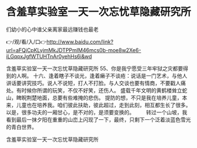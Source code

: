 # 含羞草实验室一天一次忘忧草隐藏研究所
们幼小的心中谁父亲离家最远赚钱也最老

👉/观/看/入/口👉http://www.baidu.com/link?url=aFQjCpKLyjmMkJDTPPmIM46mcs0b-moe8w2Xe6-iLGqpxJgfWTUHTnAr0yehHs6i&wd

含羞草实验室一天一次忘忧草隐藏研究所	55、你是我宁愿受三年牢狱之灾都要得到的人啊。
	十六、逢着瞎子不谈光，逢着癞子不谈疮：说话是一门艺术，与他人讲话要讲究技巧。说人不说短，打人不打脸。与人交谈也要有情商，不要戳人痛处。有时候你所谓的玩笑，不仅不好笑，还伤人。
盛载千年文明的黄鹤楼耸立蛇山，睥睨荆楚地面，总要有些难掩的悲伤。
提防的想，不只是我在培养儿童，本来，儿童也在培养我。咱们彼此扶助，彼此超过，走到此刻，相互都生长了很多。以是，很多功夫的一厢甘心，是不对的，是须要变换的。
　　转过一个山坡，我看到最后一抹夕阳在重重的山峦上闪现了一下，最终，只剩下一个泛着淡蓝色雪光的青白世界。

含羞草实验室一天一次忘忧草隐藏研究所

